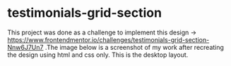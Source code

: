 # testimonials-grid-section
This project was done as a challenge to implement this design -> https://www.frontendmentor.io/challenges/testimonials-grid-section-Nnw6J7Un7 .The image below is a screenshot of my work after recreating the design using html and css only. This is the desktop layout.
